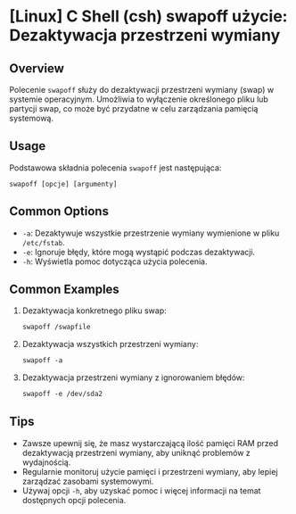 # [Linux] C Shell (csh) swapoff użycie: Dezaktywacja przestrzeni wymiany

## Overview
Polecenie `swapoff` służy do dezaktywacji przestrzeni wymiany (swap) w systemie operacyjnym. Umożliwia to wyłączenie określonego pliku lub partycji swap, co może być przydatne w celu zarządzania pamięcią systemową.

## Usage
Podstawowa składnia polecenia `swapoff` jest następująca:

```
swapoff [opcje] [argumenty]
```

## Common Options
- `-a`: Dezaktywuje wszystkie przestrzenie wymiany wymienione w pliku `/etc/fstab`.
- `-e`: Ignoruje błędy, które mogą wystąpić podczas dezaktywacji.
- `-h`: Wyświetla pomoc dotycząca użycia polecenia.

## Common Examples
1. Dezaktywacja konkretnego pliku swap:
   ```csh
   swapoff /swapfile
   ```

2. Dezaktywacja wszystkich przestrzeni wymiany:
   ```csh
   swapoff -a
   ```

3. Dezaktywacja przestrzeni wymiany z ignorowaniem błędów:
   ```csh
   swapoff -e /dev/sda2
   ```

## Tips
- Zawsze upewnij się, że masz wystarczającą ilość pamięci RAM przed dezaktywacją przestrzeni wymiany, aby uniknąć problemów z wydajnością.
- Regularnie monitoruj użycie pamięci i przestrzeni wymiany, aby lepiej zarządzać zasobami systemowymi.
- Używaj opcji `-h`, aby uzyskać pomoc i więcej informacji na temat dostępnych opcji polecenia.